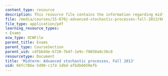 ```yaml
---
content_type: resource
description: This resource file contains the information regarding midterm exam.
file: /media/courses/15-070j-advanced-stochastic-processes-fall-2013/66fc786e5d90c1fd1dbdafbdb6650efb_MIT15_070JF13_Mid_Term_V2.pdf
file_type: application/pdf
learning_resource_types:
- Exams
ocw_type: OCWFile
parent_title: Exams
parent_type: CourseSection
parent_uid: cdfbbd4e-b720-7b47-1e9c-f0850a0c36c8
resourcetype: Document
title: 'Midterm: Advanced stochastic processes, Fall 2013'
uid: 66fc786e-5d90-c1fd-1dbd-afbdb6650efb
---
```

